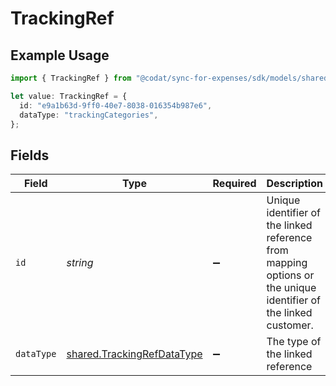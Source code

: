 # TrackingRef

## Example Usage

```typescript
import { TrackingRef } from "@codat/sync-for-expenses/sdk/models/shared";

let value: TrackingRef = {
  id: "e9a1b63d-9ff0-40e7-8038-016354b987e6",
  dataType: "trackingCategories",
};
```

## Fields

| Field                                                                                                           | Type                                                                                                            | Required                                                                                                        | Description                                                                                                     | Example                                                                                                         |
| --------------------------------------------------------------------------------------------------------------- | --------------------------------------------------------------------------------------------------------------- | --------------------------------------------------------------------------------------------------------------- | --------------------------------------------------------------------------------------------------------------- | --------------------------------------------------------------------------------------------------------------- |
| `id`                                                                                                            | *string*                                                                                                        | :heavy_minus_sign:                                                                                              | Unique identifier of the linked reference from mapping options or the unique identifier of the linked customer. | e9a1b63d-9ff0-40e7-8038-016354b987e6                                                                            |
| `dataType`                                                                                                      | [shared.TrackingRefDataType](../../../sdk/models/shared/trackingrefdatatype.md)                                 | :heavy_minus_sign:                                                                                              | The type of the linked reference                                                                                | trackingCategories                                                                                              |